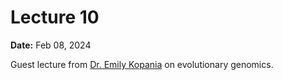 # Lecture 10

**Date:** Feb 08, 2024

Guest lecture from [Dr. Emily Kopania](https://ekopania.github.io/) on evolutionary genomics.
